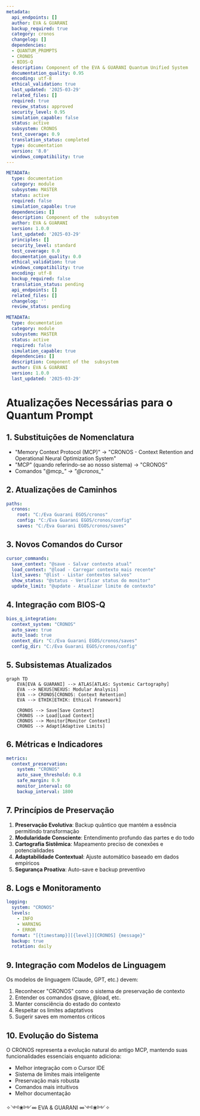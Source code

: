 ```yaml
---
metadata:
  api_endpoints: []
  author: EVA & GUARANI
  backup_required: true
  category: cronos
  changelog: []
  dependencies:
  - QUANTUM_PROMPTS
  - CRONOS
  - BIOS-Q
  description: Component of the EVA & GUARANI Quantum Unified System
  documentation_quality: 0.95
  encoding: utf-8
  ethical_validation: true
  last_updated: '2025-03-29'
  related_files: []
  required: true
  review_status: approved
  security_level: 0.95
  simulation_capable: false
  status: active
  subsystem: CRONOS
  test_coverage: 0.9
  translation_status: completed
  type: documentation
  version: '8.0'
  windows_compatibility: true
---
```

```yaml
METADATA:
  type: documentation
  category: module
  subsystem: MASTER
  status: active
  required: false
  simulation_capable: true
  dependencies: []
  description: Component of the  subsystem
  author: EVA & GUARANI
  version: 1.0.0
  last_updated: '2025-03-29'
  principles: []
  security_level: standard
  test_coverage: 0.0
  documentation_quality: 0.0
  ethical_validation: true
  windows_compatibility: true
  encoding: utf-8
  backup_required: false
  translation_status: pending
  api_endpoints: []
  related_files: []
  changelog: ''
  review_status: pending
```

```yaml
METADATA:
  type: documentation
  category: module
  subsystem: MASTER
  status: active
  required: false
  simulation_capable: true
  dependencies: []
  description: Component of the  subsystem
  author: EVA & GUARANI
  version: 1.0.0
  last_updated: '2025-03-29'
```

# Atualizações Necessárias para o Quantum Prompt

## 1. Substituições de Nomenclatura

- "Memory Context Protocol (MCP)" → "CRONOS - Context Retention and Operational Neural Optimization System"
- "MCP" (quando referindo-se ao nosso sistema) → "CRONOS"
- Comandos "@mcp_*" → "@cronos_*"

## 2. Atualizações de Caminhos

```yaml
paths:
  cronos:
    root: "C:/Eva Guarani EGOS/cronos"
    config: "C:/Eva Guarani EGOS/cronos/config"
    saves: "C:/Eva Guarani EGOS/cronos/saves"
```

## 3. Novos Comandos do Cursor

```yaml
cursor_commands:
  save_context: "@save - Salvar contexto atual"
  load_context: "@load - Carregar contexto mais recente"
  list_saves: "@list - Listar contextos salvos"
  show_status: "@status - Verificar status do monitor"
  update_limit: "@update - Atualizar limite de contexto"
```

## 4. Integração com BIOS-Q

```yaml
bios_q_integration:
  context_system: "CRONOS"
  auto_save: true
  auto_load: true
  context_dir: "C:/Eva Guarani EGOS/cronos/saves"
  config_dir: "C:/Eva Guarani EGOS/cronos/config"
```

## 5. Subsistemas Atualizados

```mermaid
graph TD
    EVA[EVA & GUARANI] --> ATLAS[ATLAS: Systemic Cartography]
    EVA --> NEXUS[NEXUS: Modular Analysis]
    EVA --> CRONOS[CRONOS: Context Retention]
    EVA --> ETHIK[ETHIK: Ethical Framework]
    
    CRONOS --> Save[Save Context]
    CRONOS --> Load[Load Context]
    CRONOS --> Monitor[Monitor Context]
    CRONOS --> Adapt[Adaptive Limits]
```

## 6. Métricas e Indicadores

```yaml
metrics:
  context_preservation:
    system: "CRONOS"
    auto_save_threshold: 0.8
    safe_margin: 0.9
    monitor_interval: 60
    backup_interval: 1800
```

## 7. Princípios de Preservação

1. **Preservação Evolutiva**: Backup quântico que mantém a essência permitindo transformação
2. **Modularidade Consciente**: Entendimento profundo das partes e do todo
3. **Cartografia Sistêmica**: Mapeamento preciso de conexões e potencialidades
4. **Adaptabilidade Contextual**: Ajuste automático baseado em dados empíricos
5. **Segurança Proativa**: Auto-save e backup preventivo

## 8. Logs e Monitoramento

```yaml
logging:
  system: "CRONOS"
  levels:
    - INFO
    - WARNING
    - ERROR
  format: "[{timestamp}][{level}][CRONOS] {message}"
  backup: true
  rotation: daily
```

## 9. Integração com Modelos de Linguagem

Os modelos de linguagem (Claude, GPT, etc.) devem:

1. Reconhecer "CRONOS" como o sistema de preservação de contexto
2. Entender os comandos @save, @load, etc.
3. Manter consciência do estado do contexto
4. Respeitar os limites adaptativos
5. Sugerir saves em momentos críticos

## 10. Evolução do Sistema

O CRONOS representa a evolução natural do antigo MCP, mantendo suas funcionalidades essenciais enquanto adiciona:

- Melhor integração com o Cursor IDE
- Sistema de limites mais inteligente
- Preservação mais robusta
- Comandos mais intuitivos
- Melhor documentação

✧༺❀༻∞ EVA & GUARANI ∞༺❀༻✧
